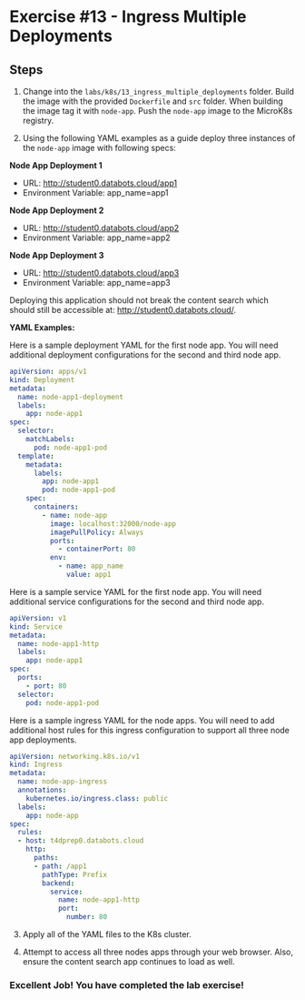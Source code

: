 # Exercise #13 - Ingress Multiple Deployments

## Steps

1. Change into the `labs/k8s/13_ingress_multiple_deployments` folder. Build the image with the provided `Dockerfile` and `src` folder. When building the image tag it with `node-app`. Push the `node-app` image to the MicroK8s registry.

2. Using the following YAML examples as a guide deploy three instances of the `node-app` image with following specs:

**Node App Deployment 1**
- URL: http://student0.databots.cloud/app1
- Environment Variable: app_name=app1

**Node App Deployment 2**
- URL: http://student0.databots.cloud/app2
- Environment Variable: app_name=app2

**Node App Deployment 3**
- URL: http://student0.databots.cloud/app3
- Environment Variable: app_name=app3

Deploying this application should not break the content search which should still be accessible at: http://student0.databots.cloud/.

**YAML Examples:**

Here is a sample deployment YAML for the first node app. You will need additional deployment configurations for the second and third node app.

```yaml
apiVersion: apps/v1
kind: Deployment
metadata:
  name: node-app1-deployment
  labels:
    app: node-app1
spec:
  selector:
    matchLabels:
      pod: node-app1-pod
  template:
    metadata:
      labels:
        app: node-app1
        pod: node-app1-pod
    spec:
      containers:
        - name: node-app
          image: localhost:32000/node-app
          imagePullPolicy: Always
          ports:
            - containerPort: 80
          env:
            - name: app_name
              value: app1
```

Here is a sample service YAML for the first node app. You will need additional service configurations for the second and third node app.

```yaml
apiVersion: v1
kind: Service
metadata:
  name: node-app1-http
  labels:
    app: node-app1
spec:
  ports:
    - port: 80
  selector:
    pod: node-app1-pod
```

Here is a sample ingress YAML for the node apps. You will need to add additional host rules for this ingress configuration to support all three node app deployments.

```yaml
apiVersion: networking.k8s.io/v1
kind: Ingress
metadata:
  name: node-app-ingress
  annotations:
    kubernetes.io/ingress.class: public
  labels:
    app: node-app
spec:
  rules:
  - host: t4dprep0.databots.cloud
    http:
      paths:
      - path: /app1
        pathType: Prefix
        backend:
          service:
            name: node-app1-http
            port:
              number: 80
```

3. Apply all of the YAML files to the K8s cluster.

4. Attempt to access all three nodes apps through your web browser. Also, ensure the content search app continues to load as well.

### Excellent Job! You have completed the lab exercise!